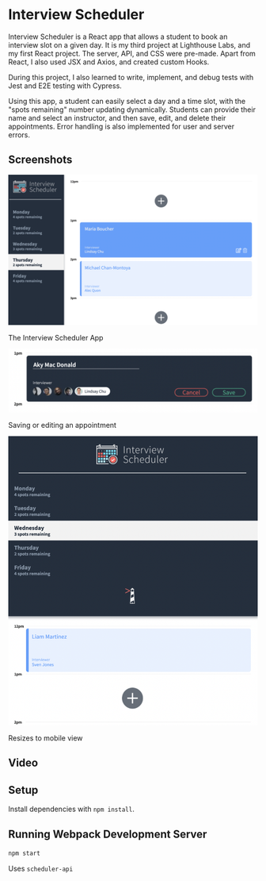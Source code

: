 # Interview Scheduler

Interview Scheduler is a React app that allows a student to book an interview slot on a given day. It is my third project at Lighthouse Labs, and my first React project. The server, API, and CSS were pre-made. Apart from React, I also used JSX and Axios, and created custom Hooks.

During this project, I also learned to write, implement, and debug tests with Jest and E2E testing with Cypress.

Using this app, a student can easily select a day and a time slot, with the "spots remaining" number updating dynamically. Students can provide their name and select an instructor, and then save, edit, and delete their appointments. Error handling is also implemented for user and server errors.

## Screenshots

!["The Interview Scheduler App"](https://github.com/solidquartz/scheduler/blob/master/public/docs/scheduler-1.png?raw=true)

The Interview Scheduler App

!["Saving or editing an appointment"](https://github.com/solidquartz/scheduler/blob/master/public/docs/scheduler-2.png?raw=true)

Saving or editing an appointment

!["Resizes to mobile view"](https://github.com/solidquartz/scheduler/blob/master/public/docs/scheduler-mobile.png?raw=true)

Resizes to mobile view

## Video


## Setup

Install dependencies with `npm install`.

## Running Webpack Development Server

```sh
npm start
```
Uses `scheduler-api` 